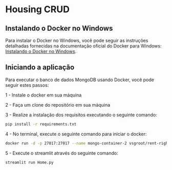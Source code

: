 # Housing CRUD

## Instalando o Docker no Windows

Para instalar o Docker no Windows, você pode seguir as instruções detalhadas fornecidas na documentação oficial do Docker para Windows: [Instalando o Docker no Windows](https://docs.docker.com/desktop/install/windows-install/).

## Iniciando a aplicação

Para executar o banco de dados MongoDB usando Docker, você pode seguir estes passos:

1 - Instale o docker em sua máquina

2 - Faça um clone do repositório em sua máquina

3 - Realize a instalação dos requisitos executando o seguinte comando:
```bash
pip install -r requirements.txt
```
4 - No terminal, execute o seguinte comando para iniciar o docker:
```bash
docker run -d -p 27017:27017 --name mongo-container-2 vsgroot/rent-right-db
```
5 - Execute o streamlit através do seguinte comando:
```bash
streamlit run Home.py
```

